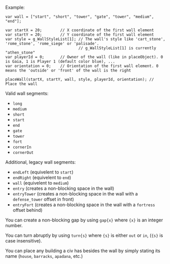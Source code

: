 
Example:
```
var wall = ["start", "short", "tower", "gate", "tower", "medium", "end"];

var startX = 20;		// X coordinate of the first wall element
var startY = 20;		// Y coordinate of the first wall element
var style = g_WallStyleList[1];	// The wall's style like 'cart_stone', 'rome_stone', 'rome_siege' or 'palisade'.
								// g_WallStyleList[1] is currently "athen_stone"
var playerId = 0;		// Owner of the wall (like in placeObject). 0 is Gaia, 1 is Player 1 (default color blue), ...
var orientation = 0;	// Orientation of the first wall element. 0 means the 'outside' or 'front' of the wall is the right

placeWall(startX, startY, wall, style, playerId, orientation); // Place the wall
```

Valid wall segments:
 * `long`
 * `medium`
 * `short`
 * `start`
 * `end`
 * `gate`
 * `tower`
 * `fort`
 * `cornerIn`
 * `cornerOut`

Additional, legacy wall segments:
 * `endLeft` (equivelent to `start`)
 * `endRight` (equivelent to `end`)
 * `wall` (equivelent to `medium`)
 * `entry` (creates a non-blocking space in the wall)
 * `entryTower` (creates a non-blocking space in the wall with a `defense_tower` offset in front)
 * `entryFort` (creates a non-blocking space in the wall with a `fortress` offset behind)

You can create a non-blocking gap by using `gap{x}` where `{x}` is an integer number.

You can turn abruptly by using `turn{s}` where `{s}` is either `out` or `in`, (`{s}` is case insensitive).

You can place any building a civ has besides the wall by simply stating its name (`house`, `barracks`, `apadana`, etc.)
 
 

